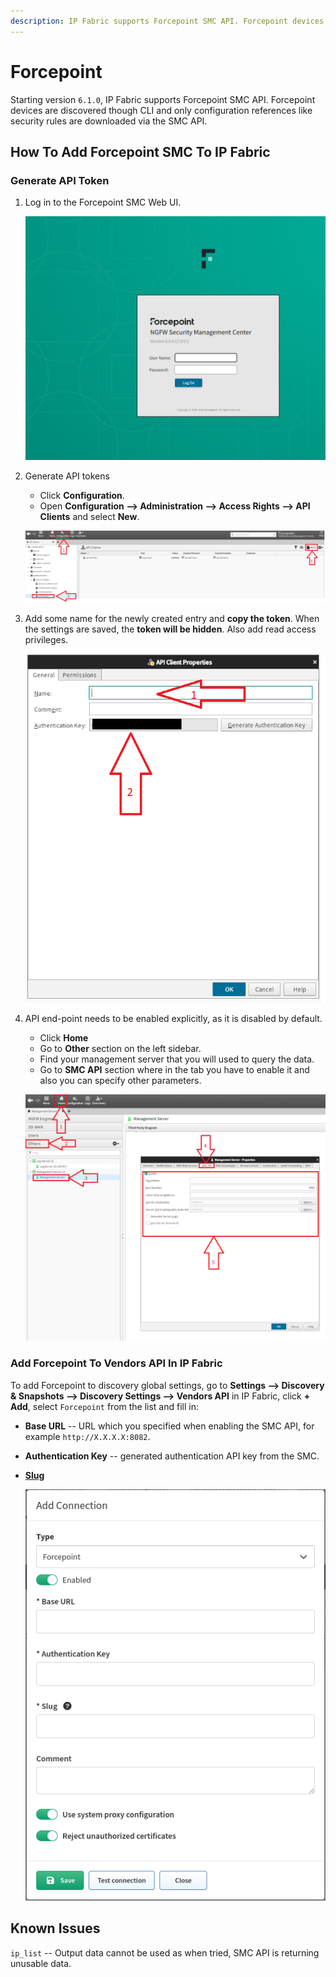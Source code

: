 ```yaml
---
description: IP Fabric supports Forcepoint SMC API. Forcepoint devices are discovered though CLI and only configuration references like security rules are downloaded via the SMC API.
---
```


# Forcepoint

Starting version `6.1.0`, IP Fabric supports Forcepoint SMC API. Forcepoint devices are discovered though CLI and only configuration references like security rules are downloaded via the SMC API.

## How To Add Forcepoint SMC To IP Fabric

### Generate API Token

1. Log in to the Forcepoint SMC Web UI.

   ![Forcepoint login page](forcepoint/smc/forcepoint_login_page.png)

2. Generate API tokens

   - Click **Configuration**.
   - Open **Configuration --> Administration --> Access Rights --> API Clients** and select **New**.

   ![location where to find the API key generation](forcepoint/smc/forcepoint_generate_api_token.png)

3. Add some name for the newly created entry and **copy the token**. When the settings are saved, the **token will be hidden**. Also add read access privileges.

   ![creating new API key](forcepoint/smc/forcepoint_generate_token.png)

4. API end-point needs to be enabled explicitly, as it is disabled by default.

   - Click **Home**
   - Go to **Other** section on the left sidebar.
   - Find your management server that you will used to query the data.
   - Go to **SMC API** section where in the tab you have to enable it and also you can specify other parameters.

   ![enabling SMC API](forcepoint/smc/forcepoint_enable_api.png)

### Add Forcepoint To Vendors API In IP Fabric

To add Forcepoint to discovery global settings, go to **Settings --> Discovery & Snapshots --> Discovery Settings --> Vendors API** in IP Fabric, click **+ Add**, select `Forcepoint` from the list and fill in:

- **Base URL** -- URL which you specified when enabling the SMC API, for example `http://X.X.X.X:8082`.
- **Authentication Key** -- generated authentication API key from the SMC.
- [**Slug**](index.md#slug-and-comment)

  ![adding vendor](forcepoint/smc/forcepoint_ipf_add_vendor.png)

## Known Issues

`ip_list` -- Output data cannot be used as when tried, SMC API is returning unusable data.
